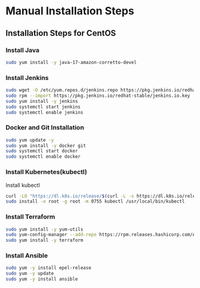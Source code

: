 # Manual Installation Steps 

## Installation Steps for CentOS

### Install Java
```bash
sudo yum install -y java-17-amazon-corretto-devel
```

### Install Jenkins

```bash
sudo wget -O /etc/yum.repos.d/jenkins.repo https://pkg.jenkins.io/redhat-stable/jenkins.repo
sudo rpm --import https://pkg.jenkins.io/redhat-stable/jenkins.io.key
sudo yum install -y jenkins
sudo systemctl start jenkins
sudo systemctl enable jenkins
```

### Docker and Git Installation
```bash
sudo yum update -y
sudo yum install -y docker git
sudo systemctl start docker
sudo systemctl enable docker
```

### Install Kubernetes(kubectl)
Install kubectl
```bash
curl -LO "https://dl.k8s.io/release/$(curl -L -s https://dl.k8s.io/release/stable.txt)/bin/linux/amd64/kubectl"
sudo install -o root -g root -m 0755 kubectl /usr/local/bin/kubectl
```

### Install Terraform
```bash
sudo yum install -y yum-utils
sudo yum-config-manager --add-repo https://rpm.releases.hashicorp.com/AmazonLinux/hashicorp.repo
sudo yum install -y terraform
```

### Install Ansible
```bash
sudo yum -y install epel-release
sudo yum -y update
sudo yum -y install ansible
```
